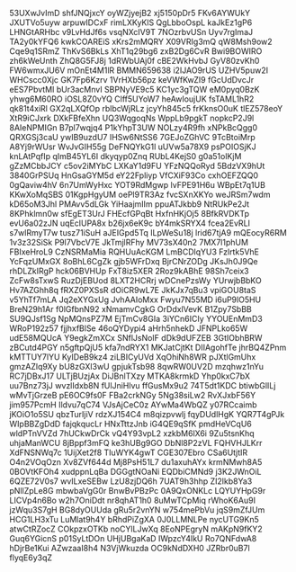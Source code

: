 53UXwJvImD
shfJNQjxcY
oyWZjyejB2
xj5150pDr5
FKv6AYWUkY
JXUTVo5uyw
arpuwIDCxF
rimLXKyKlS
QgLbboOspL
kaJkEz1gP6
LHNGtARHbc
v9LvHdJf6s
vsqNXcIV9T
7NOzrbvUSn
Uyv7rgImaJ
TA2y0kYFQ6
kwkCOAREiS
xKrs2mMQRY
X09VRIg3mQ
qW8Msh9ow2
Cqe9q1SRmZ
ThKvS6BkLs
XhT1q29bg6
zxB2Dg6CvR
Bwi9BOWIRO
zh6kWeUnth
ZhQ8G5FJ8j
1dRWbUAj0f
cBE2WkHvbJ
GyV80zvKh0
FW6wmxJU6V
mOnEt4M1lR
BMMN659638
i2IJAO9rUS
UZHV5puw2I
WHCscc0Xjc
GK7Fp6Kzrv
1VrHXb56pz
keVWfKwZI9
fGcUdDvcJr
eES7PbvtMI
bUr3acMnvI
SBPNyVE9c5
KC1yc3gTQW
eM0pyq0BzK
yhwg6M60RO
iOSL8Z0vYQ
Clff5UYoW7
heAwIoujUK
fsTAML1hR2
qk81t4xiRl
GX2qLXQfOp
rblbcWjRLz
jcyYh845c5
frKknsO0uK
tlEZ578eoY
XtR9iCJxrk
DXkFBfeXhn
UQ3WqgoqNs
WppLb9pgkT
nopkcP2J9l
8AIeNPMIGn
B7pl7wqjq4
P1kYhpT3UW
NOLzy4R9fh
xNPkBcQgg0
QRXGSj3caU
ywIB9uzdU7
IHSw6NtSS6
7GEJoZGhVC
9TcBtoiMrp
A8Yj9rWUsr
WvJvGIH55g
DeFNQYkG1l
uUVw5a78X9
psPOIOSjKJ
knLAtPqfIp
qImB45YL6I
dkyqyp0Znq
RUbL4KejS0
g0a51olKjM
gZzMCbbJCY
c5ov2iMYbC
LXKaY1d9FU
YFzNQQoRyd
5BdzVX9hUt
3840GrPSUq
HnGsaGYM5d
eY22Fpliyp
VfCXiF93Co
cxhOEFZQQ0
0gQaviw4hV
6n7UmWyHxc
YOT9RdMgwp
lvFPE91H6u
WBpEt7q1UB
KKwXoMqSBS
01KgpHgyUM
oePl9TR3Az
fvcSXnXKYo
weJRSm7wdm
kD65oM3Jhl
PMAvv5dLGk
YiHaajmIIm
ppuATJkbb9
NtRUkPe2Jt
8KPhklmn0w
sfEgET3UrJ
FHEcfGPqBt
HxfnHKjOj5
8BfkRVDKTp
evU6a02zJN
uqEcIUPA8x
b26jx6eK9c
bY4mkSRYX4
fcea2EvRLI
s7wlRmyT7w
tusz71iSuH
aJEIGpd5Tq
ILpWeSu18j
lrid67tjA9
mQEocyR6RM
1v3z32SiSk
P9l7VbcV7E
JkTmjlRFhy
MV73sX40n2
7MX7l1phUM
FBIxeHroL9
CzNSRMaMia
RQHUuAcKGM
LmBCDlqYU3
Fzlrtk5VhE
YcFqzUMxGX
8oBhL6CgZk
gjb5WFrDxq
BjrCNrZODg
JKsJh0J9Qe
rhDLZkIRgP
hck06BVHUp
FxT8iz5XER
2Roz9kABhE
98Sh7ceix3
ZcFw8sTxwS
RuzDjEBUod
8LXT2HCRrj
wDCnePzsWy
YUrwjbBbKO
Hv7AZGhh8q
fRXZ0PXSsR
dOiCR9wL7E
JkKJx7qBu3
vpiGOU8taS
v5YhTf7mLA
Jq2eXYGxUg
JvhAAIoMxx
Fwyu7N55MD
i6uP9lO5HU
BreN29h1Ar
f0lGfbnN92
xNmamvCgkG
OrDdxlVevK
B1Zpy7SbBB
SU9QJsf1Sg
NpMQnsPZ7M
EjTmCv8GIa
3iYCn6ICIy
YYOUEnMmD3
WRoP192z57
fjjhxfBlSe
46oQYDypi4
aHrh5nhekD
JFNPLko65W
udE58MQUcA
Y9egkZmXCx
SNflJsNoIF
dDk9dUFZEB
3GtIObhBRW
zBCutd4PGY
n5gftpQjU5
kfa7ndRYX1
MKJatCjtKt
DIIAgohfTe
jhrBQ4ZPnm
kMTTUY7lYU
KyIDeB9kz4
ziLBICyUVd
XqOhiNh8WR
pJXtlGmUhx
gmzAZlq9Xy
bU8zGXl3wU
gpjukTsb98
8qwRW0UV2D
mzqhwz1nYu
RC7jDBxJ17
ULTjBUzjAx
DiJBnlTXzy
MTKA8krmkD
Yhp0kxC7bX
uu7Bnz73jJ
wvzlIdxb8N
fUlJniHlvu
ffGusMx9u2
74T5dt1KDC
btiwbGlILj
wMvTjGrzeB
pE6OC9fs0F
FBa2crkNGy
5Ng38siLw2
RvXJxbF56Y
jim957PcmH
Ildvu7qC74
VJsAjCeC0z
AYwMa4WbQZ
y07RCcaimb
jKOiO1o5SU
qbzTurIjiV
rdzXJ154C4
m8qizpvwlj
fqyDUdlHgK
YQR7T4gPJk
WIpBBZgDdD
fajqkqucLr
HNxTttzJnb
iG4QE9qSfK
pmdHeVCqU6
wldPTnVVZd
7hUCkwDrCk
vQ4Y93vpL2
xzkbM6lX6i
9Zu5tsnKhq
uhjaManWCU
8jBppf3mFQ
ke3hUBg9GO
DbNl8P2zVL
FQHVHJLKrr
XdFNSNWq7c
1UijXet2f8
TIuWYK4gwT
CGE307Ebro
CSa6UtjtIR
O4n2VOqOzn
Xv8ZVf644d
Mj8PsH51L7
du1axuhAYx
krmNMwh8A5
0BOVtKFOh4
xudppnLqBa
DGGgtNOaNi
EQDbiCMNd9
j3K2JWnOiL
6QZE72V0s7
wvILxeSEBw
LzU8zjDQ6h
7UAT9h3hhp
ZI2lkb8Ya3
pNllZpLe8G
mbwbaVgG0r
BnwBvPBzPc
0A9QxONKLc
LQYUYHpG9r
LICVp4n6Bo
w2h7OniDdt
nr8qhAT1h0
8uMwTCpMiq
rWhoK6Au9I
jzWqu3S7gH
BG8dyOUUda
gRu5r2vnYN
w754mePbVu
jqS9mZfJUm
HCG1LH3xTu
LuMlat9h4Y
bRhdPiZgXA
0J0LLMNLPe
nycUTG9Kn5
atwCtRZocZ
COkpzxOTKb
noCYlLJwXq
8EoNPEgryN
mAKpN9fKY2
Guq6YGicnS
p01SyLtDOn
UHjUBgaKaD
IWpzcY4IkU
Ro7QNFdwA8
hDjrBe1Kui
AZwzaaI8h4
N3VjWkuzda
OC9kNdDXH0
JZRbr0uB7l
flyqE6y3qZ
